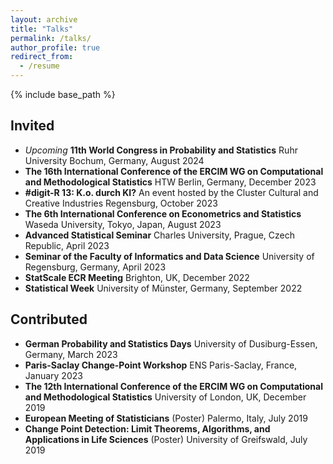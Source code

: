 ```yaml
---
layout: archive
title: "Talks"
permalink: /talks/
author_profile: true
redirect_from:
  - /resume
---
```


{% include base_path %}

Invited
------
- _Upcoming_ **11th World Congress in Probability and Statistics** Ruhr University Bochum, Germany, August 2024
- **The 16th International Conference of the ERCIM WG on Computational and Methodological Statistics** HTW Berlin, Germany, December 2023
- **#digit-R 13: K.o. durch KI?** An event hosted by the Cluster Cultural and Creative Industries Regensburg, October 2023
- **The 6th International Conference on Econometrics and Statistics** Waseda University, Tokyo, Japan, August 2023
- **Advanced Statistical Seminar** Charles University, Prague, Czech Republic, April 2023
- **Seminar of the Faculty of Informatics and Data Science** University of Regensburg, Germany, April 2023
- **StatScale ECR Meeting** Brighton, UK, December 2022
- **Statistical Week** University of Münster, Germany, September 2022


Contributed
------

- **German Probability and Statistics Days** University of Dusiburg-Essen, Germany, March 2023
- **Paris-Saclay Change-Point Workshop** ENS Paris-Saclay, France, January 2023
- **The 12th International Conference of the ERCIM WG on Computational and Methodological Statistics** University of London, UK, December 2019
- **European Meeting of Statisticians** (Poster) Palermo, Italy, July 2019
- **Change Point Detection: Limit Theorems, Algorithms, and Applications in Life Sciences** (Poster) University of Greifswald, July 2019

